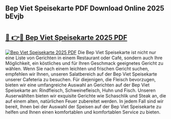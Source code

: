 ## Bep Viet Speisekarte PDF Download Online 2025 bEvjb

# <h2><a href="http://gc7uq9.nevu.top/?p=Bep+Viet+Speisekarte">🔗 👉🔴 Bep Viet Speisekarte 2025 PDF</a></h2>

[![Bep Viet Speisekarte 2025 PDF](https://i.imgur.com/dBaPXMq.png)](http://gc7uq9.nevu.top/?p=Bep+Viet+Speisekarte)
Die Bep Viet Speisekarte ist nicht nur eine Liste von Gerichten in einem Restaurant oder Café, sondern auch Ihre Möglichkeit, ein köstliches und für Ihren Geschmack geeignetes Gericht zu wählen. Wenn Sie nach einem leichten und frischen Gericht suchen, empfehlen wir Ihnen, unseren Salatbereich auf der Bep Viet Speisekarte unserer Cafeteria zu besuchen. Für diejenigen, die Fleisch bevorzugen, bieten wir eine umfangreiche Auswahl an Gerichten auf der Bep Viet Speisekarte an: Rindfleisch, Schweinefleisch, Huhn und Fisch. Unseren Auserwählten bieten wir exquisite Gerichte wie Schaschlik und Steak an, die auf einem alten, natürlichen Feuer zubereitet werden. In jedem Fall sind wir bereit, Ihnen bei der Auswahl der Speisen auf der Bep Viet Speisekarte zu helfen und Ihnen einen komfortablen und komfortablen Service zu bieten.
